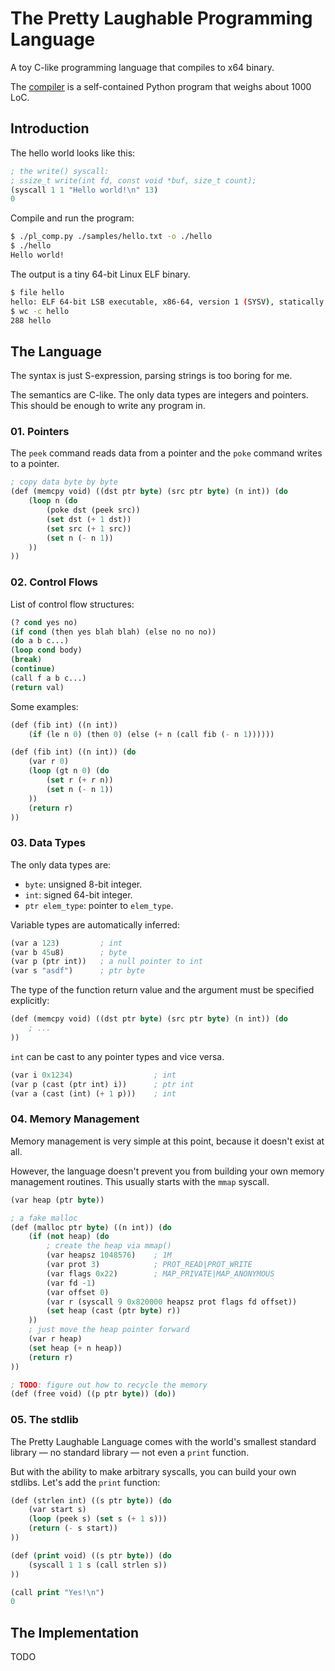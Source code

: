 # The Pretty Laughable Programming Language

A toy C-like programming language that compiles to x64 binary.

The [compiler](pl_comp.py) is a self-contained Python program that weighs about 1000 LoC.

## Introduction

The hello world looks like this:

```lisp
; the write() syscall:
; ssize_t write(int fd, const void *buf, size_t count);
(syscall 1 1 "Hello world!\n" 13)
0
```

Compile and run the program:
```sh
$ ./pl_comp.py ./samples/hello.txt -o ./hello
$ ./hello
Hello world!
```

The output is a tiny 64-bit Linux ELF binary.
```sh
$ file hello
hello: ELF 64-bit LSB executable, x86-64, version 1 (SYSV), statically linked, no section header
$ wc -c hello
288 hello
```

## The Language

The syntax is just S-expression, parsing strings is too boring for me.

The semantics are C-like. The only data types are integers and pointers. This should be enough to write any program in.

### 01. Pointers

The `peek` command reads data from a pointer and the `poke` command writes to a pointer.

```lisp
; copy data byte by byte
(def (memcpy void) ((dst ptr byte) (src ptr byte) (n int)) (do
    (loop n (do
        (poke dst (peek src))
        (set dst (+ 1 dst))
        (set src (+ 1 src))
        (set n (- n 1))
    ))
))
```

### 02. Control Flows

List of control flow structures:

```lisp
(? cond yes no)
(if cond (then yes blah blah) (else no no no))
(do a b c...)
(loop cond body)
(break)
(continue)
(call f a b c...)
(return val)
```

Some examples:

```lisp
(def (fib int) ((n int))
    (if (le n 0) (then 0) (else (+ n (call fib (- n 1))))))
```

```lisp
(def (fib int) ((n int)) (do
    (var r 0)
    (loop (gt n 0) (do
        (set r (+ r n))
        (set n (- n 1))
    ))
    (return r)
))
```

### 03. Data Types

The only data types are:

- `byte`: unsigned 8-bit integer.
- `int`:  signed 64-bit integer.
- `ptr elem_type`: pointer to `elem_type`.

Variable types are automatically inferred:

```lisp
(var a 123)         ; int
(var b 45u8)        ; byte
(var p (ptr int))   ; a null pointer to int
(var s "asdf")      ; ptr byte
```

The type of the function return value and the argument must be specified explicitly:

```lisp
(def (memcpy void) ((dst ptr byte) (src ptr byte) (n int)) (do
    ; ...
))
```

`int` can be cast to any pointer types and vice versa.

```lisp
(var i 0x1234)                  ; int
(var p (cast (ptr int) i))      ; ptr int
(var a (cast (int) (+ 1 p)))    ; int
```

### 04. Memory Management

Memory management is very simple at this point, because it doesn't exist at all.

However, the language doesn't prevent you from building your own memory management routines. This usually starts with the `mmap` syscall.

```lisp
(var heap (ptr byte))

; a fake malloc
(def (malloc ptr byte) ((n int)) (do
    (if (not heap) (do
        ; create the heap via mmap()
        (var heapsz 1048576)    ; 1M
        (var prot 3)            ; PROT_READ|PROT_WRITE
        (var flags 0x22)        ; MAP_PRIVATE|MAP_ANONYMOUS
        (var fd -1)
        (var offset 0)
        (var r (syscall 9 0x820000 heapsz prot flags fd offset))
        (set heap (cast (ptr byte) r))
    ))
    ; just move the heap pointer forward
    (var r heap)
    (set heap (+ n heap))
    (return r)
))

; TODO: figure out how to recycle the memory
(def (free void) ((p ptr byte)) (do))
```

### 05. The stdlib

The Pretty Laughable Language comes with the world's smallest standard library &mdash; no standard library &mdash; not even a `print` function.

But with the ability to make arbitrary syscalls, you can build your own stdlibs. Let's add the `print` function:

```lisp
(def (strlen int) ((s ptr byte)) (do
    (var start s)
    (loop (peek s) (set s (+ 1 s)))
    (return (- s start))
))

(def (print void) ((s ptr byte)) (do
    (syscall 1 1 s (call strlen s))
))

(call print "Yes!\n")
0
```

## The Implementation

TODO
